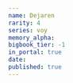 ```yaml
---
name: Dejaren
rarity: 4
series: voy
memory_alpha:
bigbook_tier: -1
in_portal: true
date:
published: true
---
```



